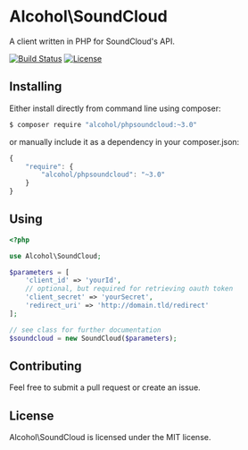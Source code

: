 # Alcohol\SoundCloud

A client written in PHP for SoundCloud's API.

[![Build Status](https://img.shields.io/travis/alcohol/phpsoundcloud/master.svg?style=flat-square)](https://travis-ci.org/alcohol/phpsoundcloud)
[![License](https://img.shields.io/packagist/l/alcohol/phpsoundcloud.svg?style=flat-square)](https://packagist.org/packages/alcohol/phpsoundcloud)


## Installing

Either install directly from command line using composer:

``` sh
$ composer require "alcohol/phpsoundcloud:~3.0"
```

or manually include it as a dependency in your composer.json:

``` javascript
{
    "require": {
        "alcohol/phpsoundcloud": "~3.0"
    }
}
```

## Using

``` php
<?php

use Alcohol\SoundCloud;

$parameters = [
    'client_id' => 'yourId',
    // optional, but required for retrieving oauth token
    'client_secret' => 'yourSecret',
    'redirect_uri' => 'http://domain.tld/redirect'
];

// see class for further documentation
$soundcloud = new SoundCloud($parameters);


```

## Contributing

Feel free to submit a pull request or create an issue.

## License

Alcohol\SoundCloud is licensed under the MIT license.
